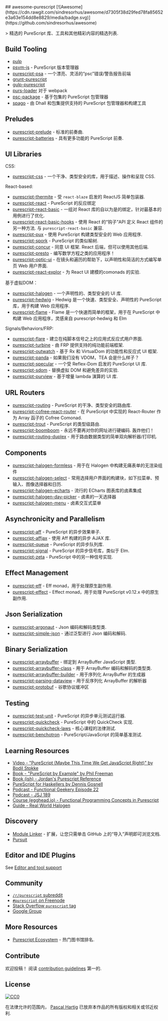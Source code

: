 <div class="github-widget" data-repo="passy/awesome-purescript"></div>
<script async src="https://pagead2.googlesyndication.com/pagead/js/adsbygoogle.js"></script><ins class="adsbygoogle" style="display:block" data-ad-client="ca-pub-6890694312814945" data-ad-slot="5473692530" data-ad-format="auto"  data-full-width-responsive="true"></ins><script>(adsbygoogle = window.adsbygoogle || []).push({});</script>
## awesome-purescript [![Awesome](https://cdn.rawgit.com/sindresorhus/awesome/d7305f38d29fed78fa85652e3a63e154dd8e8829/media/badge.svg)](https://github.com/sindresorhus/awesome)

&gt; 精选的 PureScript 库、工具和其他精彩内容的精选列表.

## Build Tooling

- [pulp](https://github.com/bodil/pulp)
- [psvm-js](https://github.com/ThomasCrvsr/psvm-js) - PureScript 版本管理器
- [purescript-psa](https://github.com/natefaubion/purescript-psa) - 一个漂亮、灵活的“psc”错误/警告报告前端
- [grunt-purescript](https://github.com/purescript-contrib/grunt-purescript)
- [gulp-purescript](https://github.com/purescript-contrib/gulp-purescript)
- [purs-loader](https://github.com/ethul/purs-loader) 对于 webpack
- [psc-package](https://github.com/purescript/psc-package) - 基于包集的 PureScript 包管理器
- [spago](https://github.com/spacchetti/spago) - 由 Dhall 和包集提供支持的 PureScript 包管理器和构建工具

## Preludes

- [purescript-prelude](https://github.com/purescript/purescript-prelude) - 标准的前奏曲.
- [purescript-batteries](https://github.com/tfausak/purescript-batteries) - 具有更多功能的 PureScript 前奏.

## UI Libraries

CSS:

- [purescript-css](https://github.com/slamdata/purescript-css) - 一个干净、类型安全的库，用于描述、操作和呈现 CSS.

React-based:

- [purescript-thermite](https://github.com/paf31/purescript-thermite) - 受 `react-blaze` 启发的 ReactJS 简单包装器.
- [purescript-react](https://github.com/purescript-contrib/purescript-react) - PureScript 的反应绑定
- [purescript-react-basic](https://github.com/lumihq/purescript-react-basic) - 一组对 React 库的自以为是的绑定，针对最基本的用例进行了优化.
- [purescript-react-basic-hooks](https://github.com/spicydonuts/purescript-react-basic-hooks)  - 使用 React 的“钩子”API 定义 React 组件的另一种方法. 与 `purescript-react-basic` 兼容.
- [purescript-pux](https://github.com/alexmingoia/purescript-pux) - 使用 PureScript 构建类型安全的 Web 应用程序.
- [purescript-spork](https://github.com/natefaubion/purescript-spork) - PureScript 的类似榆树.
- [purescript-concur](https://github.com/ajnsit/purescript-concur)  - 同意 UI 框架.  React 后端，但可以使用其他后端.
- [purescript-presto](https://github.com/juspay/purescript-presto) - 编写数学方程之类的应用程序！
- [purescript-optic-ui](https://github.com/zrho/purescript-optic-ui) - 在镜头和遍历的帮助下，以声明性和简洁的方式编写单页 Web 用户界面.
- [purescript-react-explor](https://github.com/paf31/purescript-react-explore) - 为 React UI 建模的comonads 的实验.

基于虚拟DOM：

- [purescript-halogen](https://github.com/slamdata/purescript-halogen) - 一个声明性的、类型安全的 UI 库.
- [purescript-hedwig](https://github.com/utkarshkukreti/purescript-hedwig) - Hedwig 是一个快速、类型安全、声明性的 PureScript 库，用于构建 Web 应用程序.
- [purescript-flame](https://github.com/easafe/purescript-flame) - Flame 是一个快速而简单的框架，用于在 PureScript 中构建 Web 应用程序，灵感来自 purescript-hedwig 和 Elm

Signals/Behaviors/FRP:

- [purescript-flare](https://github.com/sharkdp/purescript-flare) - 建立在纯脚本信号之上的应用式反应式用户界面.
- [purescript-turbine](https://github.com/funkia/purescript-turbine) - 由 FRP 提供支持的纯功能前端框架.
- [purescript-outwatch](https://github.com/OutWatch/purescript-outwatch) - 基于 Rx 和 VirtualDom 的功能性和反应式 UI 框架.
- [purescript-panda](https://github.com/i-am-tom/purescript-panda) - 如果我们没有 VDOM，TEA 会是什么样子？
- [purescript-specular](https://github.com/restaumatic/purescript-specular) - 一个受 Reflex-Dom 启发的 PureScript UI 库.
- [purescript-sdom](https://github.com/paf31/purescript-sdom) - 替换虚拟 DOM 和避免差异的实验.
- [purescript-purview](https://github.com/paf31/purescript-purview) - 基于增量 lambda 演算的 UI 库.

## URL Routers

- [purescript-routing](https://github.com/slamdata/purescript-routing) - PureScript 的干净、类型安全的路由库.
- [purescript-cofree-react-router](https://github.com/coot/purescript-cofree-react-router) - 在 PureScript 中实现的 React-Router 作为 Array 函子的 Cofree Comonad.
- [purescript-trout](https://github.com/owickstrom/purescript-trout) - PureScript 的类型级路由.
- [purescript-boomboom](https://github.com/paluh/purescript-boomboom)  - 永远不要再对你的网址进行硬编码. 轰炸他们！
- [purescript-routing-duplex](https://github.com/natefaubion/purescript-routing-duplex) - 用于路由数据类型的简单双向解析器/打印机.

## Components

- [purescript-halogen-formless](https://github.com/thomashoneyman/purescript-halogen-formless) - 用于在 Halogen 中构建无痛表单的无渲染组件
- [purescript-halogen-select](https://github.com/citizennet/purescript-halogen-select) - 常用选择用户界面的构建块，如下拉菜单、预输入、图像选择器和日历.
- [purescript-halogen-echarts](https://github.com/slamdata/purescript-halogen-echarts) - 流行的 ECharts 图表库的卤素集成
- [purescript-halogen-day-picker](https://github.com/rnons/purescript-halogen-day-picker) - 卤素的一天选择器
- [purescript-halogen-menu](https://github.com/slamdata/purescript-halogen-menu) - 卤素交互式菜单

## Asynchronicity and Parallelism

- [purescript-aff](https://github.com/slamdata/purescript-aff) - PureScript 的异步效果单子.
- [purescript-affjax](https://github.com/slamdata/purescript-aff) - 使用 Aff 构建的异步 AJAX 库.
- [purescript-queue](https://github.com/athanclark/purescript-queue) - PureScript 的异步队列库.
- [purescript-signal](https://github.com/bodil/purescript-signal) - PureScript 的异步信号库，类似于 Elm.
- [purescript-zeta](https://github.com/athanclark/purescript-zeta) - PureScript 中的另一种信号实现.

## Effect Management

- [purescript-eff](https://github.com/purescript/purescript-eff) - Eff monad，用于处理原生副作用.
- [purescript-effect](https://github.com/purescript/purescript-effect) - Effect monad，用于处理 PureScript v0.12.x 中的原生副作用.

## Json Serialization

- [purescript-argonaut](https://github.com/purescript-contrib/purescript-argonaut) - Json 编码和解码类型类.
- [purescript-simple-json](https://github.com/justinwoo/purescript-simple-json) - 通过泛型进行 Json 编码和解码.

## Binary Serialization

- [purescript-arraybuffer](https://github.com/jacereda/purescript-arraybuffer) - 绑定到 ArrayBuffer JavaScript 类型.
- [purescript-arraybuffer-class](https://github.com/athanclark/purescript-arraybuffer-class) - 用于 ArrayBuffer 编码和解码的类型类.
- [purescript-arraybuffer-builder](https://github.com/jamesdbrock/purescript-arraybuffer-builder) - 用于序列化 ArrayBuffer 的生成器
- [purescript-parsing-dataview](https://github.com/jamesdbrock/purescript-parsing-dataview) - 用于反序列化 ArrayBuffer 的解析器
- [purescript-protobuf](https://github.com/xc-jp/purescript-protobuf) - 谷歌协议缓冲区

## Testing

- [purescript-test-unit](https://github.com/bodil/purescript-test-unit) - PureScript 的异步单元测试运行器.
- [purescript-quickcheck](https://github.com/purescript/purescript-quickcheck) - PureScript 中的 QuickCheck 实现.
- [purescript-quickcheck-laws](https://github.com/garyb/purescript-quickcheck-laws) - 核心课程的法律测试.
- [purescript-benchotron](https://github.com/hdgarrood/purescript-benchotron) - PureScript/JavaScript 的简单基准测试.

## Learning Resources

- [Video - "PureScript (Maybe This Time We Get JavaScript Right)" by Bodil Stokke](https://www.youtube.com/watch?v=yIlDBPiMb0o)
- [Book - "PureScript by Example" by Phil Freeman](https://leanpub.com/purescript/read)
- [Book (ish) - Jordan's Purescript Reference](https://github.com/JordanMartinez/purescript-jordans-reference)
- [PureScript for Haskellers by Dennis Gosnell](http://www.arow.info/blog/posts/2015-12-17-purescript-intro.html)
- [Podcast - Functional Geekery Episode 22](https://www.functionalgeekery.com/episode-22-lambdaconf-2015-part-1/)
- [Podcast - JSJ 189](https://devchat.tv/js-jabber/189-jsj-purescript-with-john-a-de-goes-and-phil-freeman)
- [Course (egghead.io) - Functional Programming Concepts in Purescript](https://egghead.io/courses/functional-programming-concepts-in-purescript)
- [Guide - Real World Halogen](https://thomashoneyman.com/guides/real-world-halogen)

## Discovery

- [Module Linker](https://fiatjaf.alhur.es/module-linker/#/purescript) - 扩展，让您只需单击 GitHub 上的“导入”声明即可浏览文档.
- [Pursuit](https://pursuit.purescript.org/)

## Editor and IDE Plugins

See [Editor and tool support](https://github.com/purescript/purescript/wiki/Editor-and-tool-support)

## Community

- [`/r/purescript` subreddit](http://www.reddit.com/r/purescript)
- [`#purescript` on Freenode](http://webchat.freenode.net/?channels=purescript)
- [Stack Overflow `purescript` tag](http://stackoverflow.com/questions/tagged/purescript)
- [Google Group](https://groups.google.com/forum/#!forum/purescript)

## More Resources

- [Purescript Ecosystem](https://github.com/xgrommx/purescript-ecosystem) - 热门图书馆排名.

## Contribute

欢迎投稿！ 阅读 [contribution guidelines](https://github.com/passy/awesome-purescript/blob/master/contributing.md) 第一的.


## License

[![CC0](http://i.creativecommons.org/p/zero/1.0/88x31.png)](http://creativecommons.org/publicdomain/zero/1.0/)

在法律允许的范围内， [Pascal Hartig](https://passy.me/) 已放弃本作品的所有版权和相关或邻近权利.
